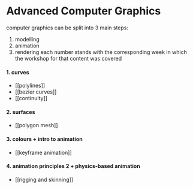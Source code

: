 # Advanced Computer Graphics

computer graphics can be split into 3 main steps:
1. modelling
2. animation
3. rendering
each number stands with the corresponding week in which the workshop for that content was covered
#### 1. curves
- [[polylines]]
- [[bezier curves]]
- [[continuity]]

#### 2. surfaces
- [[polygon mesh]]

#### 3. colours + intro to animation
- [[keyframe animation]]

#### 4. animation principles 2 + physics-based animation
- [[rigging and skinning]]